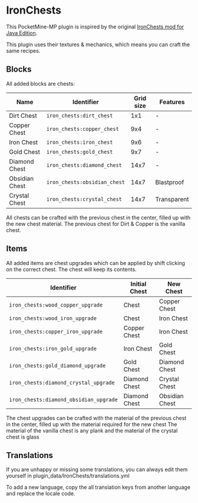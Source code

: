# IronChests
This PocketMine-MP plugin is inspired by the original [IronChests mod for Java Edition](https://www.curseforge.com/minecraft/mc-mods/iron-chests).

This plugin uses their textures & mechanics, which means you can craft the same recipes.

## Blocks
All added blocks are chests:

| Name           | Identifier                   | Grid size | Features    |
|----------------|------------------------------|-----------|-------------|
| Dirt Chest     | `iron_chests:dirt_chest`     | 1x1       | -           |
| Copper Chest   | `iron_chests:copper_chest`   | 9x4       | -           |
| Iron Chest     | `iron_chests:iron_chest`     | 9x6       | -           |
| Gold Chest     | `iron_chests:gold_chest`     | 9x7       | -           |
| Diamond Chest  | `iron_chests:diamond_chest`  | 14x7      | -           |
| Obsidian Chest | `iron_chests:obsidian_chest` | 14x7      | Blastproof  |
| Crystal Chest  | `iron_chests:crystal_chest`  | 14x7      | Transparent |

All chests can be crafted with the previous chest in the center, filled up with the new chest material.
The previous chest for Dirt & Copper is the vanilla chest.

## Items
All added items are chest upgrades which can be applied by shift clicking on the correct chest.
The chest will keep its contents.

| Identifier                             | Initial Chest | New Chest      |
|----------------------------------------|---------------|----------------|
| `iron_chests:wood_copper_upgrade`      | Chest         | Copper Chest   |
| `iron_chests:wood_iron_upgrade`        | Chest         | Iron Chest     |
| `iron_chests:copper_iron_upgrade`      | Copper Chest  | Iron Chest     |
| `iron_chests:iron_gold_upgrade`        | Iron Chest    | Gold Chest     |
| `iron_chests:gold_diamond_upgrade`     | Gold Chest    | Diamond Chest  |
| `iron_chests:diamond_crystal_upgrade`  | Diamond Chest | Crystal Chest  |
| `iron_chests:diamond_obsidian_upgrade` | Diamond Chest | Obsidian Chest |

The chest upgrades can be crafted with the material of the previous chest in the center, filled up with the material required for the new chest
The material of the vanilla chest is any plank and the material of the crystal chest is glass

## Translations
If you are unhappy or missing some translations, you can always edit them yourself in plugin_data/IronChests/translations.yml

To add a new language, copy the all translation keys from another language and replace the locale code.
